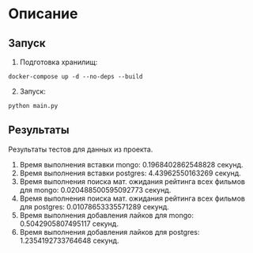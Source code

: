 # Описание
## Запуск
1. Подготовка хранилищ:
```
docker-compose up -d --no-deps --build
```

2. Запуск:
```
python main.py
```

## Результаты
Результаты тестов для данных из проекта.

1. Время выполнения вставки mongo: 0.1968402862548828 секунд.
2. Время выполнения вставки postgres: 4.43962550163269 секунд.
3. Время выполнения поиска мат. ожидания рейтинга всех фильмов для mongo: 0.020488500595092773 секунд.
4. Время выполнения поиска мат. ожидания рейтинга всех фильмов для postgres: 0.01078653335571289 секунд. 
5. Время выполнения добавления лайков для mongo: 0.5042905807495117 секунд.
6. Время выполнения добавления лайков для postgres: 1.2354192733764648 секунд.
